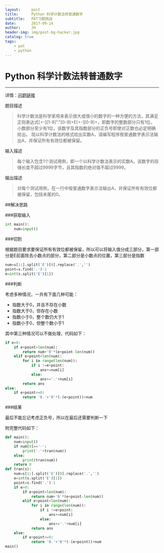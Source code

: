 ```yaml
---
layout:     post
title:      Python 科学计数法转普通数字
subtitle:   PAT习题挑战
date:       2017-09-14
author:     JH
header-img: img/post-bg-hacker.jpg
catalog: true
tags:
    - pat
    - python
---
```

# Python 科学计数法转普通数字 

---
详情：[问题链接](https://www.nowcoder.com/pat/6/problem/4050)

题目描述

> 科学计数法是科学家用来表示很大或很小的数字的一种方便的方法，其满足正则表达式[+-][1-9]"."[0-9]+E[+-][0-9]+，即数字的整数部分只有1位，小数部分至少有1位，该数字及其指数部分的正负号即使对正数也必定明确给出。
> 现以科学计数法的格式给出实数A，请编写程序按普通数字表示法输出A，并保证所有有效位都被保留。

输入描述
>每个输入包含1个测试用例，即一个以科学计数法表示的实数A。该数字的存储长度不超过9999字节，且其指数的绝对值不超过9999。

输出描述
>对每个测试用例，在一行中按普通数字表示法输出A，并保证所有有效位都被保留，包括末尾的0。


##解决思路

###获取输入

```python
int main():
    num=input()
```

###切割

根据题目要求要保证所有有效位都被保留，所以可以将输入值分成三部分，第一部分是E前面除去小数点的部分，第二部分是小数点的位置，第三部分是指数

```python
num=s[1:].split('E')[0].replace('.','')
point=s.find('.')-1
e=int(s.split('E')[1])
```

###判断

考虑多种情况，一共有下面几种可能：
 - 指数大于0，并且不存在小数
 - 指数大于0，但存在小数
 - 指数小于0，整个数仍大于1
 - 指数小于0，但整个数小于1

其中第三种情况可以不做处理，代码如下：
```python
if e>0:
    if e+point>len(num):
        return num+'0'*(e+point-len(num))
    elif e+point<len(num):
        for i in range(len(num)):
            if i !=e+point:
                ans+=num[i]
            else:
                ans+='.'+num[i]
        return ans
else:
    if e+point<=0:
        return '0.'+'0'*(-(e+point))+num
```

###结果

最后不能忘记考虑正负号，所以在最后还需要判断一下



附完整代码如下：
```python
def main():
    num=input()
    if num[0]=='-':
        print('-'+tran(num))
    else:
        print(tran(num))
    return 0
def tran(s):
    num=s[1:].split('E')[0].replace('.','')
    e=int(s.split('E')[1])
    point=s.find('.')-1
    if e>0:
        if e+point>len(num):
            return num+'0'*(e+point-len(num))
        elif e+point<len(num):
            for i in range(len(num)):
                if i !=e+point:
                    ans+=num[i]
                else:
                    ans+='.'+num[i]
            return ans
    else:
        if e+point<=0:
            return '0.'+'0'*(-(e+point))+num
main()
```
